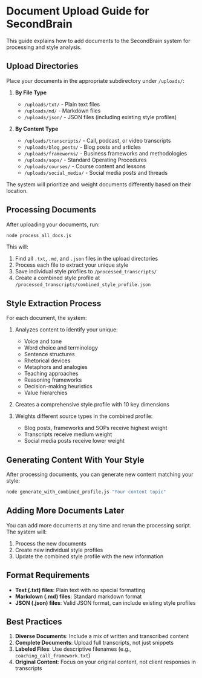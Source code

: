 # Document Upload Guide for SecondBrain

This guide explains how to add documents to the SecondBrain system for processing and style analysis.

## Upload Directories

Place your documents in the appropriate subdirectory under `/uploads/`:

1. **By File Type**
   - `/uploads/txt/` - Plain text files
   - `/uploads/md/` - Markdown files
   - `/uploads/json/` - JSON files (including existing style profiles)

2. **By Content Type**
   - `/uploads/transcripts/` - Call, podcast, or video transcripts
   - `/uploads/blog_posts/` - Blog posts and articles
   - `/uploads/frameworks/` - Business frameworks and methodologies
   - `/uploads/sops/` - Standard Operating Procedures
   - `/uploads/courses/` - Course content and lessons
   - `/uploads/social_media/` - Social media posts and threads

The system will prioritize and weight documents differently based on their location.

## Processing Documents

After uploading your documents, run:

```bash
node process_all_docs.js
```

This will:
1. Find all `.txt`, `.md`, and `.json` files in the upload directories
2. Process each file to extract your unique style
3. Save individual style profiles to `/processed_transcripts/`
4. Create a combined style profile at `/processed_transcripts/combined_style_profile.json`

## Style Extraction Process

For each document, the system:

1. Analyzes content to identify your unique:
   - Voice and tone
   - Word choice and terminology
   - Sentence structures
   - Rhetorical devices
   - Metaphors and analogies
   - Teaching approaches
   - Reasoning frameworks
   - Decision-making heuristics
   - Value hierarchies

2. Creates a comprehensive style profile with 10 key dimensions

3. Weights different source types in the combined profile:
   - Blog posts, frameworks and SOPs receive highest weight
   - Transcripts receive medium weight
   - Social media posts receive lower weight

## Generating Content With Your Style

After processing documents, you can generate new content matching your style:

```bash
node generate_with_combined_profile.js "Your content topic"
```

## Adding More Documents Later

You can add more documents at any time and rerun the processing script. The system will:
1. Process the new documents
2. Create new individual style profiles
3. Update the combined style profile with the new information

## Format Requirements

- **Text (.txt) files**: Plain text with no special formatting
- **Markdown (.md) files**: Standard markdown format
- **JSON (.json) files**: Valid JSON format, can include existing style profiles

## Best Practices

1. **Diverse Documents**: Include a mix of written and transcribed content
2. **Complete Documents**: Upload full transcripts, not just snippets
3. **Labeled Files**: Use descriptive filenames (e.g., `coaching_call_framework.txt`)
4. **Original Content**: Focus on your original content, not client responses in transcripts